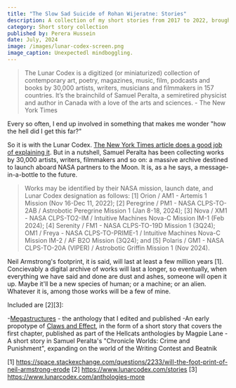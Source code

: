 ```yaml
---
title: "The Slow Sad Suicide of Rohan Wijeratne: Stories"
description: A collection of my short stories from 2017 to 2022, brought together for the first time in a print volume by Perera-Hussein in Sri Lanka.
category: Short story collection
published by: Perera Hussein
date: July, 2024
image: /images/lunar-codex-screen.png
image_caption: Unexpectedl mindboggling.
---
```



>The Lunar Codex is a digitized (or miniaturized) collection of contemporary art, poetry, magazines, music, film, podcasts and books by 30,000 artists, writers, musicians and filmmakers in 157 countries. It’s the brainchild of Samuel Peralta, a semiretired physicist and author in Canada with a love of the arts and sciences. - The New York Times


Every so often, I end up involved in something that makes me wonder "how the hell did I get this far?"

So it is with the Lunar Codex. [The New York Times article does a good job of explaining it](https://www.nytimes.com/2023/07/27/arts/design/lunar-codex-time-capsule-moon.html). But in a nutshell, Samuel Peralta has been collecting works by 30,000 artists, writers, filmmakers and so on: a massive archive destined to launch aboard NASA partners to the Moon. It is, as a he says, a message-in-a-bottle to the future.

>Works may be identified by their NASA mission, launch date, and Lunar Codex designation as follows: [1] Orion / AM1 - Artemis 1 Mission (Nov 16-Dec 11, 2022); [2] Peregrine / PM1 - NASA CLPS-TO-2AB / Astrobotic Peregrine Mission 1 (Jan 8-18, 2024); [3] Nova / XM1 - NASA CLPS-TO2-IM / Intuitive Machines Nova-C Mission IM-1 (Feb 2024); [4] Serenity / FM1 - NASA CLPS-TO-19D Mission 1 (3Q24); OM1 / Freya - NASA CLPS-TO-PRIME-1 / Intuitive Machines Nova-C Mission IM-2 / AF B2O Mission (3Q24); and [5] Polaris / GM1 - NASA CLPS-TO-20A (VIPER) / Astrobotic Griffin Mission 1 (Nov 2024).

Neil Armstrong's footprint, it is said, will last at least a few million years [1]. Concievably a digital archive of works will last a longer, so eventually, when everything we have said and done are dust and ashes, someone will open it up. Maybe it'll be a new species of human; or a machine; or an alien. Whatever it is, among those works will be a few of mine.

Included are [2][3]:

-[Megastructures](/work/2020-04-Megastructures) - the anthology that I edited and published
-An early propotype of [Claws and Effect](/wip/2023-07-Claws-Effect.md), in the form of a short story that covers the first chapter, published as part of the Hellcats anthologies by Magpie Lane
-A short story in Samuel Peralta's "Chronicle Worlds: Crime and Punishment", expanding on the world of the Writing Contest and Beatnik 



[1] https://space.stackexchange.com/questions/2233/will-the-foot-print-of-neil-armstrong-erode
[2] https://www.lunarcodex.com/stories
[3] https://www.lunarcodex.com/anthologies-more
